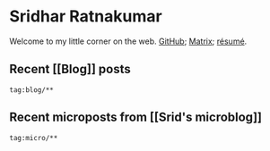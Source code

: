 # Sridhar Ratnakumar

Welcome to my little corner on the web. [GitHub](https://github.com/srid); [Matrix](https://matrix.to/#/@srid:matrix.org); [résumé][resume].

[avatar]: https://srid.keybase.pub/me.jpeg
[resume]: https://srid.keybase.pub/resume.pdf

## Recent [[Blog]] posts

```query {.timeline}
tag:blog/**
```

## Recent microposts from [[Srid's microblog]]

```query {.timeline}
tag:micro/**
```
